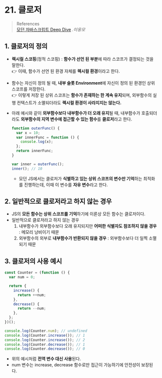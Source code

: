 # 21. 클로저

> References <br> <a href="http://www.yes24.com/Product/Goods/92742567?OzSrank=1">모던 자바스크립트 Deep Dive</a> _.이웅모_

## 1. 클로저의 정의

- **렉시컬 스코핑**(정적 스코핑) : **함수가 선언 된 부분**에 따라 스코프가 결정되는 것을 말한다. <br>
  👉 이때, 함수가 선언 된 환경 자체를 **렉시컬 환경**이라고 한다.
- 함수는 자신이 정의 될 때, **내부 슬롯 Environment**에 자신이 정의 된 환경인 상위 스코프를 저장한다. <br>
  👉 이렇게 저장 된 상위 스코프는 **함수가 존재하는 한 계속 유지**되며, 외부함수의 실행 컨텍스트가 소멸되더라도 **렉시컬 환경이 사라지지는 않는다.**
- 아래 예시와 같이 **외부함수보다 내부함수가 더 오래 유지**될 때, 내부함수가 호출되더라도 **외부함수의 지역 변수에 접근할 수 있는 함수**를 **클로저**라고 한다.

  ```javascript
  function outerFunc() {
    var x = 10;
    var innerFunc = function () {
      console.log(x);
    };
    return innerFunc;
  }

  var inner = outerFunc();
  inner(); // 10
  ```

  - 모던 JS에서는 클로저가 **식별하고 있는 상위 스코프의 변수만 기억**하는 최적화를 진행하는데, 이때 이 변수를 **자유 변수**라고 한다.

## 2. 일반적으로 클로저라고 하지 않는 경우

- JS의 **모든 함수는 상위 스코프를 기억**하기에 이론상 모든 함수는 클로저이다.
- 일반적으로 클로저라고 하지 않는 경우
  1.  내부함수가 외부함수보다 오래 유지되지만 **어떠한 식별자도 참조하지 않을 경우** : 메모리 낭비이기 때문
  2.  외부함수의 외부로 **내부함수가 반환되지 않을 경우** : 외부함수보다 더 일찍 소멸되기 때문

## 3. 클로저의 사용 예시

```javascript
const Counter = (function () {
  var num = 0;

  return {
    increase() {
      return ++num;
    },
    decrease() {
      return --num;
    },
  };
})();

console.log(Counter.num); // undefined
console.log(Counter.increase()); // 1
console.log(Counter.increase()); // 2
console.log(Counter.decrease()); // 1
console.log(Counter.decrease()); // 0
```

- 위의 예시처럼 **전역 변수 대신 사용**된다.
- num 변수는 increase, decrease 함수로만 접근이 가능하기에 안전성이 보장된다.
